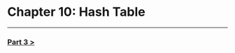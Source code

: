 Chapter 10: Hash Table
======================


--------------------------------------------------------------------------------------------------------------

### [Part 3 >](./../part_3.md)